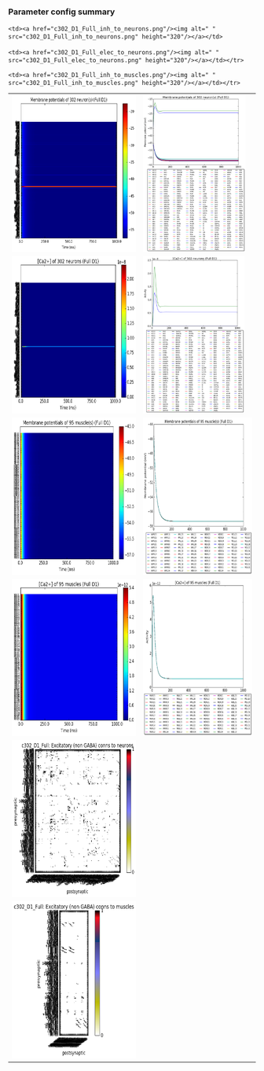### Parameter config summary 
<table>

<tr>
  <td><a href="neurons_D1_Full.png"/><img alt=" " src="neurons_D1_Full.png" height="320"/></a></td>
  <td><a href="traces_neuron_Full_D1.png"/><img alt=" " src="traces_neuron_Full_D1.png" height="320"/></a></td>
</tr>

<tr>
  <td><a href="neuron_activity_D1_Full.png"/><img alt=" " src="neuron_activity_D1_Full.png" height="320"/></a></td>
  <td><a href="traces_neuron_activity_Full_D1.png"/><img alt=" " src="traces_neuron_activity_Full_D1.png" height="320"/></a></td>
</tr>

<tr>
  <td><a href="muscles_D1_Full.png"/><img alt=" " src="muscles_D1_Full.png" height="320"/></a></td>
  <td><a href="traces_muscles_Full_D1.png"/><img alt=" " src="traces_muscles_Full_D1.png" height="320"/></a></td>
</tr>

<tr>
  <td><a href="muscle_activity_D1_Full.png"/><img alt=" " src="muscle_activity_D1_Full.png" height="320"/></a></td>
  <td><a href="traces_muscles_activity_Full_D1.png"/><img alt=" " src="traces_muscles_activity_Full_D1.png" height="320"/></a></td>
</tr>

<tr><td><a href="c302_D1_Full_exc_to_neurons.png"/><img alt=" " src="c302_D1_Full_exc_to_neurons.png" height="320"/></a></td>

    <td><a href="c302_D1_Full_inh_to_neurons.png"/><img alt=" " src="c302_D1_Full_inh_to_neurons.png" height="320"/></a></td>

    <td><a href="c302_D1_Full_elec_to_neurons.png"/><img alt=" " src="c302_D1_Full_elec_to_neurons.png" height="320"/></a></td></tr>

<tr><td><a href="c302_D1_Full_exc_to_muscles.png"/><img alt=" " src="c302_D1_Full_exc_to_muscles.png" height="320"/></a></td>

    <td><a href="c302_D1_Full_inh_to_muscles.png"/><img alt=" " src="c302_D1_Full_inh_to_muscles.png" height="320"/></a></td></tr>
</table>

